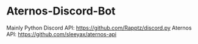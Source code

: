 # Aternos-Discord-Bot
Mainly Python
Discord API: https://github.com/Rapptz/discord.py
Aternos API: https://github.com/sleeyax/aternos-api
